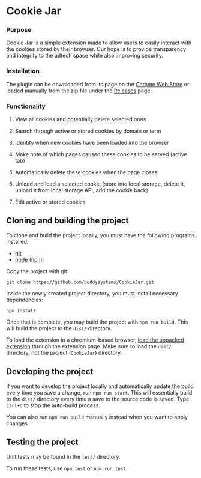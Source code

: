 # Cookie Jar

### Purpose

Cookie Jar is a simple extension made to allow users to easily interact with the cookies stored by their browser.
Our hope is to provide transparency and integrity to the adtech space while also improving security.

### Installation

The plugin can be downloaded from its page on the [Chrome Web Store](https://chrome.google.com/webstore/detail/cookie-jar/gbnoafhkohnlkfbgbdkmljlifdecblop) or loaded manually from the zip file under the [Releases](https://github.com/buddysystems/CookieJar/releases) page.

### Functionality

1. View all cookies and potentially delete selected ones

2. Search through active or stored cookies by domain or term

3. Identify when new cookies have been loaded into the browser

4. Make note of which pages caused these cookies to be served (active tab)

5. Automatically delete these cookies when the page closes

6. Unload and load a selected cookie (store into local storage, delete it, unload it from local storage API, add the cookie back)

7. Edit active or stored cookies

## Cloning and building the project

To clone and build the project locally, you must have the following programs installed:

-   [git](https://git-scm.com/downloads)
-   [node (npm)](https://nodejs.org/en/download/)

Copy the project with git:

```
git clone https://github.com/buddysystems/CookieJar.git
```

Inside the newly created project directory, you must install necessary dependencies:

```
npm install
```

Once that is complete, you may build the project with `npm run build`. This will build the project to the `dist/` directory.

To load the extension in a chromium-based browser, [load the unpacked extension](https://developer.chrome.com/docs/extensions/mv3/getstarted/#unpacked) through the extension page. Make sure to load the `dist/` directory, not the project (`CookieJar`) directory.

## Developing the project

If you want to develop the project locally and automatically update the build every time you save a change, run `npm run start`. This will essentially build to the `dist/` directory every time a save to the source code is saved. Type `Ctrl+C` to stop the auto-build process.

You can also run `npm run build` manually instead when you want to apply changes.

## Testing the project

Unit tests may be found in the `test/` directory.

To run these tests, use `npm test` or `npm run test`.
